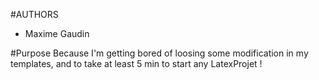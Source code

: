 #AUTHORS
* Maxime Gaudin

#Purpose
Because I'm getting bored of loosing some modification in my templates, and to take at least 5 min to start any LatexProjet !
